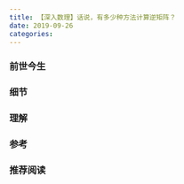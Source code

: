 ```yaml
---
title: 【深入数理】话说，有多少种方法计算逆矩阵？
date: 2019-09-26 
categories: 
---
```

<!-- more -->
### 前世今生
### 细节
### 理解
### 参考
### 推荐阅读